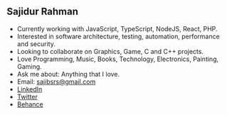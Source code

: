 ## Sajidur Rahman
- Currently working with JavaScript, TypeScript, NodeJS, React, PHP.
- Interested in software architecture, testing, automation, performance and security.
- Looking to collaborate on Graphics, Game, C and C++ projects.
- Love Programming, Music, Books, Technology, Electronics, Painting, Gaming.
- Ask me about: Anything that I love.
- Email: sajibsrs@gmail.com
- [LinkedIn](https://www.linkedin.com/in/sajibsrs)
- [Twitter](https://twitter.com/sajibsrs)
- [Behance](https://www.behance.net/sajibsrs)
